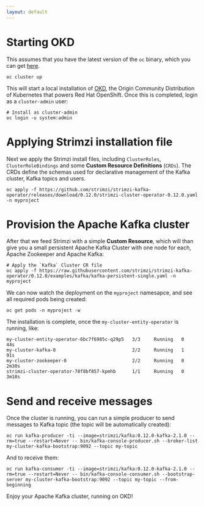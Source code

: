 ```yaml
---
layout: default
---
```


# Starting OKD

This assumes that you have the latest version of the `oc` binary, which you can get [here](https://github.com/openshift/origin/releases).

```shell
oc cluster up
```

This will start a local installation of [OKD](https://www.okd.io/), the Origin Community Distribution of Kubernetes that powers Red Hat OpenShift. Once this is completed, login as a `cluster-admin` user:

```shell
# Install as cluster-admin
oc login -u system:admin
```

# Applying Strimzi installation file

Next we apply the Strimzi install files, including `ClusterRoles`, `ClusterRoleBindings` and some **Custom Resource Definitions** (`CRDs`). The CRDs define the schemas used for declarative management of the Kafka cluster, Kafka topics and users.

```shell
oc apply -f https://github.com/strimzi/strimzi-kafka-operator/releases/download/0.12.0/strimzi-cluster-operator-0.12.0.yaml -n myproject
```

# Provision the Apache Kafka cluster

After that we feed Strimzi with a simple **Custom Resource**, which will than give you a small persistent Apache Kafka Cluster with one node for each, Apache Zookeeper and Apache Kafka:

```shell
# Apply the `Kafka` Cluster CR file
oc apply -f https://raw.githubusercontent.com/strimzi/strimzi-kafka-operator/0.12.0/examples/kafka/kafka-persistent-single.yaml -n myproject
```

We can now watch the deployment on the `myproject` namesapce, and see all required pods being created:

```shell
oc get pods -n myproject -w
```

The installation is complete, once the `my-cluster-entity-operator` is running, like:

```
my-cluster-entity-operator-6bc7f6985c-q29p5   3/3     Running   0          44s
my-cluster-kafka-0                            2/2     Running   1          91s
my-cluster-zookeeper-0                        2/2     Running   0          2m30s
strimzi-cluster-operator-78f8bf857-kpmhb      1/1     Running   0          3m10s
```

# Send and receive messages

Once the cluster is running, you can run a simple producer to send messages to Kafka topic (the topic will be automatically created):

```shell
oc run kafka-producer -ti --image=strimzi/kafka:0.12.0-kafka-2.1.0 --rm=true --restart=Never -- bin/kafka-console-producer.sh --broker-list my-cluster-kafka-bootstrap:9092 --topic my-topic
```

And to receive them:

```shell
oc run kafka-consumer -ti --image=strimzi/kafka:0.12.0-kafka-2.1.0 --rm=true --restart=Never -- bin/kafka-console-consumer.sh --bootstrap-server my-cluster-kafka-bootstrap:9092 --topic my-topic --from-beginning
```

Enjoy your Apache Kafka cluster, running on OKD!
